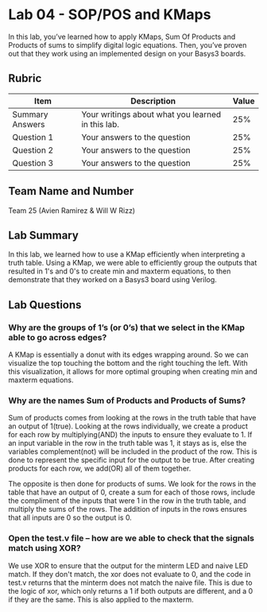 # Lab 04 - SOP/POS and KMaps

In this lab, you’ve learned how to apply KMaps, Sum Of Products and Products of
sums to simplify digital logic equations. Then, you’ve proven out that they work
using an implemented design on your Basys3 boards.

## Rubric

| Item | Description | Value |
| ---- | ----------- | ----- |
| Summary Answers | Your writings about what you learned in this lab. | 25% |
| Question 1 | Your answers to the question | 25% |
| Question 2 | Your answers to the question | 25% |
| Question 3 | Your answers to the question | 25% |

## Team Name and Number
Team 25 (Avien Ramirez & Will W Rizz)

## Lab Summary
In this lab, we learned how to use a KMap efficiently when interpreting a truth table. Using a KMap, we were able to efficiently group the outputs that resulted in 1's and 0's to create min and maxterm equations, to then demonstrate that they worked on a Basys3 board using Verilog.

## Lab Questions

### Why are the groups of 1’s (or 0’s) that we select in the KMap able to go across edges?
A KMap is essentially a donut with its edges wrapping around. So we can visualize the top touching the bottom and the right touching the left. With this visualization, it allows for more optimal grouping when creating min and maxterm equations.

### Why are the names Sum of Products and Products of Sums?
Sum of products comes from looking at the rows in the truth table that have an output of 1(true). Looking at the rows individually, we create a product for each row by multiplying(AND) the inputs to ensure they evaluate to 1. If an input variable in the row in the truth table was 1, it stays as is, else the variables complement(not) will be included in the product of the row. This is done to represent the specific input for the output to be true. After creating products for each row, we add(OR) all of them together.

The opposite is then done for products of sums. We look for the rows in the table that have an output of 0, create a sum for each of those rows, include the compliment of the inputs that were 1 in the row in the truth table, and multiply the sums of the rows. The addition of inputs in the rows ensures that all inputs are 0 so the output is 0.  


### Open the test.v file – how are we able to check that the signals match using XOR?
We use XOR to ensure that the output for the minterm LED and naive LED match. If they don't match, the xor does not evaluate to 0, and the code in test.v returns that the minterm does not match the naive file. This is due to the logic of xor, which only returns a 1 if both outputs are different, and a 0 if they are the same. This is also applied to the maxterm. 

